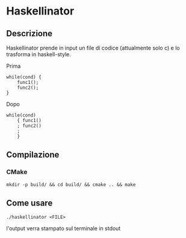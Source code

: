# Haskellinator

## Descrizione

Haskellinator prende in input un file di codice (attualmente solo c) e lo trasforma in haskell-style.


Prima

    while(cond) {
        func1();
        func2();
    }

Dopo

    while(cond)
        { func1()
        ; func2()
        ;
        }


## Compilazione

### CMake

    mkdir -p build/ && cd build/ && cmake .. && make

## Come usare

    ./haskellinator <FILE>

l'output verra stampato sul terminale in stdout
